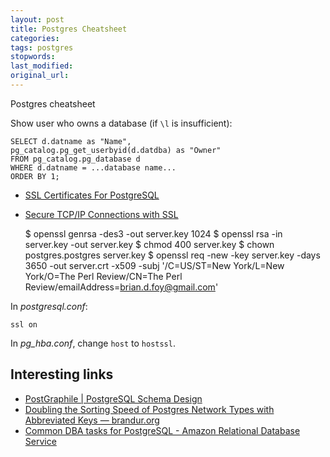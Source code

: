 ```yaml
---
layout: post
title: Postgres Cheatsheet
categories:
tags: postgres
stopwords:
last_modified:
original_url:
---
```


Postgres cheatsheet

<!--more-->

Show user who owns a database (if `\l` is insufficient):

	SELECT d.datname as "Name",
	pg_catalog.pg_get_userbyid(d.datdba) as "Owner"
	FROM pg_catalog.pg_database d
	WHERE d.datname = ...database name...
	ORDER BY 1;

* [SSL Certificates For PostgreSQL](https://www.howtoforge.com/postgresql-ssl-certificates)
* [Secure TCP/IP Connections with SSL](https://www.postgresql.org/docs/9.5/ssl-tcp.html)

	$ openssl genrsa -des3 -out server.key 1024
	$ openssl rsa -in server.key -out server.key
	$ chmod 400 server.key
	$ chown postgres.postgres server.key
	$ openssl req -new -key server.key -days 3650 -out server.crt -x509 -subj '/C=US/ST=New York/L=New York/O=The Perl Review/CN=The Perl Review/emailAddress=brian.d.foy@gmail.com'

In _postgresql.conf_:

	ssl on

In _pg_hba.conf_, change `host` to `hostssl`.

## Interesting links

* [PostGraphile | PostgreSQL Schema Design](https://www.graphile.org/postgraphile/postgresql-schema-design/)
* [Doubling the Sorting Speed of Postgres Network Types with Abbreviated Keys — brandur.org](https://brandur.org/sortsupport-inet)
* [Common DBA tasks for PostgreSQL - Amazon Relational Database Service](https://docs.aws.amazon.com/AmazonRDS/latest/UserGuide/Appendix.PostgreSQL.CommonDBATasks.html)
